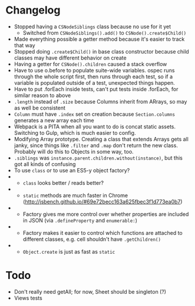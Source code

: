 # Changelog

- Stopped having a `CSNodeSiblings` class because no use for it yet
	- Switched from `CSNodeSiblings().add()` to `CSNode().create$Child()`
- Made everything possible a getter method because it's easier to track that way
- Stopped doing `.create$Child()` in base class constructor because child classes may have different behavior on create
- Having a getter for `CSNode().children` caused a stack overflow
- Have to use o.before to populate suite-wide variables. ospec runs through the whole script first, then runs through each test, so if a variable is populated outside of a test, unexpected things happen.
- Have to put .forEach inside tests, can't put tests inside .forEach, for similar reason to above
- `.length` instead of `.size` because Columns inherit from ARrays, so may as well be consistent
- `Column` must have `.index` set on creation because `Section.columns` generates a new array each time
- Webpack is a PITA when all you want to do is concat static assets. Switching to Gulp, which is much easier to config.
- Modifying Array prototype. Creating a class that extends Arrays gets all janky, since things like `.filter` and `.map` don't return the new class. Probably will do this to Objects in some way, too.
- `.siblings` was `instance.parent.children.without(instance)`, but this got all kinds of confusing
- To use `class` or to use an ES5-y object factory?
- - `class` looks better / reads better?
- - `static` methods are much faster in Chrome (http://jsbench.github.io/#69e72becc163a625fbec3f1d773ea0b7)
- - Factory gives me more control over whether properties are included in JSON (via `.defineProperty` and `enumerable:`)
- - Factory makes it easier to control which functions are attached to different classes, e.g. cell shouldn't have `.getChildren()`
- - `Object.create` is just as fast as `static`

# Todo

- Don't really need getAll; for now, Sheet should be singleton (?)
- Views tests
